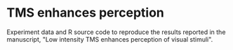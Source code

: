 TMS enhances perception
=================
Experiment data and R source code to reproduce the results reported in the manuscript, "Low intensity TMS enhances perception of visual stimuli".